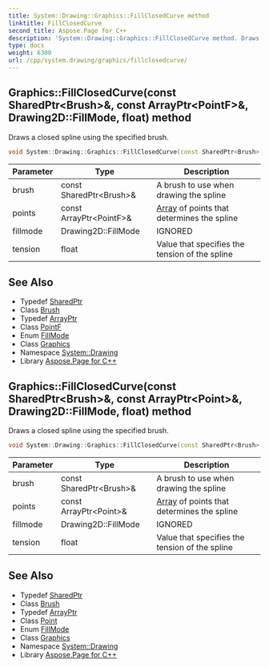 ```yaml
---
title: System::Drawing::Graphics::FillClosedCurve method
linktitle: FillClosedCurve
second_title: Aspose.Page for C++
description: 'System::Drawing::Graphics::FillClosedCurve method. Draws a closed spline using the specified brush in C++.'
type: docs
weight: 6300
url: /cpp/system.drawing/graphics/fillclosedcurve/
---
```

## Graphics::FillClosedCurve(const SharedPtr\<Brush\>\&, const ArrayPtr\<PointF\>\&, Drawing2D::FillMode, float) method


Draws a closed spline using the specified brush.

```cpp
void System::Drawing::Graphics::FillClosedCurve(const SharedPtr<Brush> &brush, const ArrayPtr<PointF> &points, Drawing2D::FillMode fillmode=Drawing2D::FillMode::Alternate, float tension=0.5f)
```


| Parameter | Type | Description |
| --- | --- | --- |
| brush | const SharedPtr\<Brush\>\& | A brush to use when drawing the spline |
| points | const ArrayPtr\<PointF\>\& | [Array](../../../system/array/) of points that determines the spline |
| fillmode | Drawing2D::FillMode | IGNORED |
| tension | float | Value that specifies the tension of the spline |

## See Also

* Typedef [SharedPtr](../../../system/sharedptr/)
* Class [Brush](../../brush/)
* Typedef [ArrayPtr](../../../system/arrayptr/)
* Class [PointF](../../pointf/)
* Enum [FillMode](../../../system.drawing.drawing2d/fillmode/)
* Class [Graphics](../)
* Namespace [System::Drawing](../../)
* Library [Aspose.Page for C++](../../../)
## Graphics::FillClosedCurve(const SharedPtr\<Brush\>\&, const ArrayPtr\<Point\>\&, Drawing2D::FillMode, float) method


Draws a closed spline using the specified brush.

```cpp
void System::Drawing::Graphics::FillClosedCurve(const SharedPtr<Brush> &brush, const ArrayPtr<Point> &points, Drawing2D::FillMode fillmode=Drawing2D::FillMode::Alternate, float tension=0.5f)
```


| Parameter | Type | Description |
| --- | --- | --- |
| brush | const SharedPtr\<Brush\>\& | A brush to use when drawing the spline |
| points | const ArrayPtr\<Point\>\& | [Array](../../../system/array/) of points that determines the spline |
| fillmode | Drawing2D::FillMode | IGNORED |
| tension | float | Value that specifies the tension of the spline |

## See Also

* Typedef [SharedPtr](../../../system/sharedptr/)
* Class [Brush](../../brush/)
* Typedef [ArrayPtr](../../../system/arrayptr/)
* Class [Point](../../point/)
* Enum [FillMode](../../../system.drawing.drawing2d/fillmode/)
* Class [Graphics](../)
* Namespace [System::Drawing](../../)
* Library [Aspose.Page for C++](../../../)

